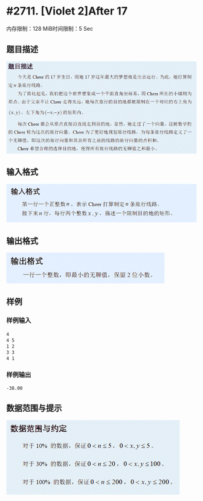 # #2711. [Violet 2]After 17

内存限制：128 MiB时间限制：5 Sec

## 题目描述

![](upload/201204/T1des(2).gif)

## 输入格式

![](upload/201204/T1input(2).gif)

## 输出格式

![](upload/201204/T1output(2).gif)

## 样例

### 样例输入

    
    4
    4 5
    1 2
    3 3
    4 1
    
    

### 样例输出

    
    -38.00
    
    

## 数据范围与提示

![](upload/201204/T1hint(2).gif)
